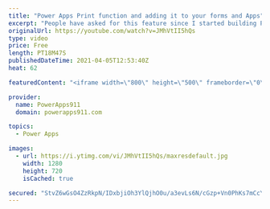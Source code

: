 ```yaml
---
title: "Power Apps Print function and adding it to your forms and Apps"
excerpt: "People have asked for this feature since I started building Power Apps many moons ago. This video walks you through how to use the feature, some of the \"quirks\" of the function, and talks a bit about adding it to existing apps.   Power Apps Consulting and training at https://www.PowerApps911.com"
originalUrl: https://youtube.com/watch?v=JMhVtII5hQs
type: video
price: Free
length: PT18M47S
publishedDateTime: 2021-04-05T12:53:40Z
heat: 62

featuredContent: "<iframe width=\"800\" height=\"500\" frameborder=\"0\" src=\"https://www.youtube.com/embed/JMhVtII5hQs\" allow=\"accelerometer; autoplay; encrypted-media; gyroscope; picture-in-picture\" allowfullscreen></iframe>"

provider:
  name: PowerApps911
  domain: powerapps911.com

topics:
  - Power Apps

images:
  - url: https://i.ytimg.com/vi/JMhVtII5hQs/maxresdefault.jpg
    width: 1280
    height: 720
    isCached: true

secured: "StvZ6wGsO4ZzRkpN/IDxbjiOh3YlQjhO0u/a3evLs6N/cGzp+Vn0PhKs7mCcYYUwIMViv2Y97xc8MoggutITfeKyh6evGYvR18uHX0t8cT8d852xwZOXkZ89uQQAuGoxZbU07ZbALinjmS8530IX3FhUVK/g5iLT9voz1Hy4eH2A4cN5rsDt/wH+15nmDn/zmnC3BdR4IsQfq2j4zz7KMKTzkyoRdALFkct0zlL1QDWsioXRY/szEoy9KLn/C++HiBl/STUrfTH71oh6mqTZSu2iIa0i3xsaTttNpwBwtElYn6IzuntYHwRhk7tng4Oqtpl5vhDNcL4FYCphyWdskfqGPNnKpeYcgsMbvKP6rePxWjuZdi5rpC6rdlSfCK5vF7uo6WhWC5mV5E4eeIt8Qg==;O+1c5z66iecSqU1uEtbjbw=="
---
```


